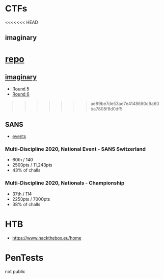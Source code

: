 # CTFs
<<<<<<< HEAD
## imaginary
[repo](https://github.com/cailllev/CyberSec_Public/tree/master/ctf/imaginary)
=======
## [imaginary](https://imaginary.ml/)
 - [Round 5](https://github.com/cailllev/CyberSec_Public/blob/main/ctf/imaginary/Round5/README.md)
 - [Round 6](https://github.com/cailllev/CyberSec_Public/blob/main/ctf/imaginary/Round6/README.md)
>>>>>>> ae89be7de53ae7e4148660c9a60ba7808f8d0df5

## SANS 
 - [events](https://www.tomahawque.com/my-events?filter=finished)

### Multi-Discipline 2020, National Event - SANS Switzerland
- 60th / 140
- 2500pts / 11,243pts
- 43% of challs

### Multi-Discipline 2020, Nationals - Championship
- 37th / 114
- 2250pts / 7000pts
- 38% of challs

# HTB
 - https://www.hackthebox.eu/home


# PenTests
not public

